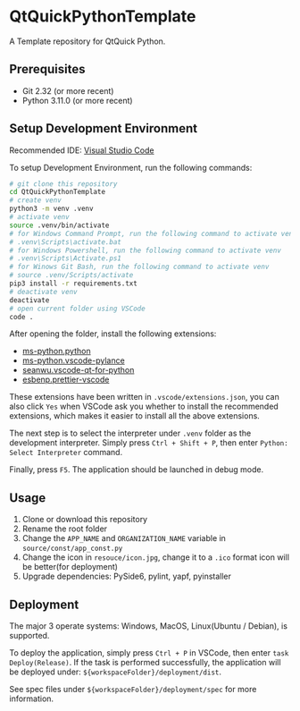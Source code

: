# QtQuickPythonTemplate

A Template repository for QtQuick Python.

## Prerequisites

-   Git 2.32 (or more recent)
-   Python 3.11.0 (or more recent)

## Setup Development Environment

Recommended IDE: [Visual Studio Code](https://code.visualstudio.com/)

To setup Development Environment, run the following commands:

```bash
# git clone this repository
cd QtQuickPythonTemplate
# create venv
python3 -m venv .venv
# activate venv
source .venv/bin/activate
# for Windows Command Prompt, run the following command to activate venv
# .venv\Scripts\activate.bat
# for Windows Powershell, run the following command to activate venv
# .venv\Scripts\Activate.ps1
# for Winows Git Bash, run the following command to activate venv
# source .venv/Scripts/activate
pip3 install -r requirements.txt
# deactivate venv
deactivate
# open current folder using VSCode
code .
```

After opening the folder, install the following extensions:

-   [ms-python.python](https://marketplace.visualstudio.com/items?itemName=ms-python.python)
-   [ms-python.vscode-pylance](https://marketplace.visualstudio.com/items?itemName=ms-python.vscode-pylance)
-   [seanwu.vscode-qt-for-python](https://marketplace.visualstudio.com/items?itemName=seanwu.vscode-qt-for-python)
-   [esbenp.prettier-vscode](https://marketplace.visualstudio.com/items?itemName=esbenp.prettier-vscode)

These extensions have been written in `.vscode/extensions.json`, you can also click `Yes` when VSCode ask you whether to install the recommended extensions, which makes it easier to install all the above extensions.

The next step is to select the interpreter under `.venv` folder as the development interpreter. Simply press `Ctrl + Shift + P`, then enter `Python: Select Interpreter` command.

Finally, press `F5`. The application should be launched in debug mode.

## Usage

1. Clone or download this repository
2. Rename the root folder
3. Change the `APP_NAME` and `ORGANIZATION_NAME` variable in `source/const/app_const.py`
4. Change the icon in `resouce/icon.jpg`, change it to a `.ico` format icon will be better(for deployment)
5. Upgrade dependencies: PySide6, pylint, yapf, pyinstaller

## Deployment

The major 3 operate systems: Windows, MacOS, Linux(Ubuntu / Debian), is supported.

To deploy the application, simply press `Ctrl + P` in VSCode, then enter `task Deploy(Release)`. If the task is performed successfully, the application will be deployed under: `${workspaceFolder}/deployment/dist`.

See spec files under `${workspaceFolder}/deployment/spec` for more information.
